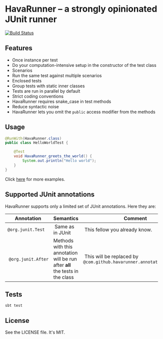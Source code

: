 # HavaRunner – a strongly opinionated JUnit runner

[![Build
Status](https://travis-ci.org/havarunner/havarunner.png?branch=master)](https://travis-ci.org/havarunner/havarunner)

## Features

* Once instance per test
 * Do your computation-intensive setup in the constructor of the test class
* Scenarios
 * Run the same test against multiple scenarios
* Enclosed tests
 * Group tests with static inner classes
* Tests are run in parallel by default
* Strict coding conventions
 * HavaRunner requires snake\_case in test methods
* Reduce syntactic noise
 * HavaRunner lets you omit the `public` access modifier from the methods

## Usage

````java
@RunWith(HavaRunner.class)
public class HelloWorldTest {

    @Test
    void HavaRunner_greets_the_world() {
        System.out.println("Hello world");
    }
}
````

Click [here](https://github.com/havarunner/havarunner/tree/master/src/test/java/havarunner/example) for more examples.

## Supported JUnit annotations

HavaRunner supports only a limited set of JUnit annotations. Here they are:

| Annotation | Semantics | Comment |
| ---------- | --------- | ------- |
| `@org.junit.Test` | Same as in JUnit | This fellow you already know. |
| `@org.junit.After` | Methods with this annotation will be run after **all** the tests in the class | This will be replaced by `@com.github.havarunner.annotation.AfterAll` |

## Tests

`sbt test`

## License

See the LICENSE file. It's MIT.
